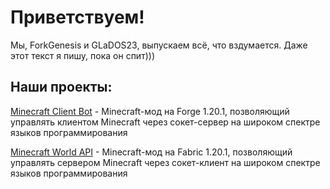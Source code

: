 Приветствуем!
======
Мы, ForkGenesis и GLaDOS23, выпускаем всё, что вздумается. Даже этот текст я пишу, пока он спит)))

Наши проекты:
------
[Minecraft Client Bot](https://github.com/vpgel/Minecraft-Client-Bot) - Minecraft-мод на Forge 1.20.1, позволяющий управлять клиентом Minecraft через сокет-сервер на широком спектре языков программирования

[Minecraft World API](https://github.com/ForkGenesis/Minecraft-World-API) - Minecraft-мод на Fabric 1.20.1, позволяющий управлять сервером Minecraft через сокет-клиент на широком спектре языков программирования

